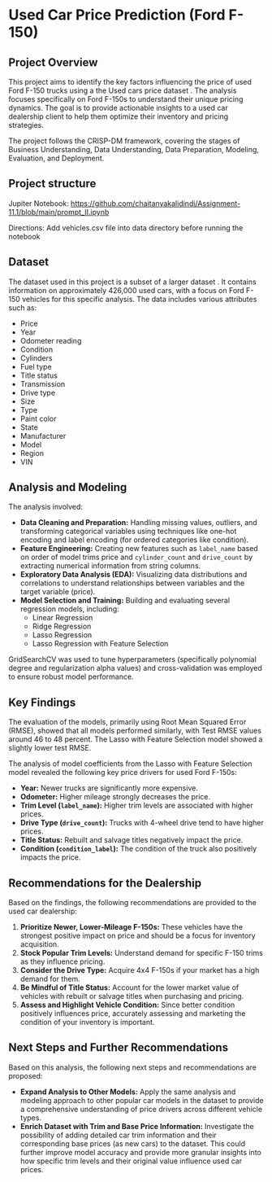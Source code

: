 # Used Car Price Prediction (Ford F-150)

## Project Overview

This project aims to identify the key factors influencing the price of used Ford F-150 trucks using a the Used cars price dataset . The analysis focuses specifically on Ford F-150s to understand their unique pricing dynamics. The goal is to provide actionable insights to a used car dealership client to help them optimize their inventory and pricing strategies.

The project follows the CRISP-DM framework, covering the stages of Business Understanding, Data Understanding, Data Preparation, Modeling, Evaluation, and Deployment.

## Project structure
Jupiter Notebook: https://github.com/chaitanyakalidindi/Assignment-11.1/blob/main/prompt_II.ipynb

Directions: Add vehicles.csv file into data directory before running the notebook


## Dataset

The dataset used in this project is a subset of a larger dataset . It contains information on approximately 426,000 used cars, with a focus on Ford F-150 vehicles for this specific analysis. The data includes various attributes such as:

- Price
- Year
- Odometer reading
- Condition
- Cylinders
- Fuel type
- Title status
- Transmission
- Drive type
- Size
- Type
- Paint color
- State
- Manufacturer
- Model
- Region
- VIN

## Analysis and Modeling

The analysis involved:

- **Data Cleaning and Preparation:** Handling missing values, outliers, and transforming categorical variables using techniques like one-hot encoding and label encoding (for ordered categories like condition).
- **Feature Engineering:** Creating new features such as `label_name` based on order of model trims price and `cylinder_count` and `drive_count` by extracting numerical information from string columns.
- **Exploratory Data Analysis (EDA):** Visualizing data distributions and correlations to understand relationships between variables and the target variable (price).
- **Model Selection and Training:** Building and evaluating several regression models, including:
  - Linear Regression
  - Ridge Regression
  - Lasso Regression
  - Lasso Regression with Feature Selection

GridSearchCV was used to tune hyperparameters (specifically polynomial degree and regularization alpha values) and cross-validation was employed to ensure robust model performance.

## Key Findings

The evaluation of the models, primarily using Root Mean Squared Error (RMSE), showed that all models performed similarly, with Test RMSE values around 46 to 48 percent. The Lasso with Feature Selection model showed a slightly lower test RMSE.

The analysis of model coefficients from the Lasso with Feature Selection model revealed the following key price drivers for used Ford F-150s:

- **Year:** Newer trucks are significantly more expensive.
- **Odometer:** Higher mileage strongly decreases the price.
- **Trim Level (`label_name`):** Higher trim levels are associated with higher prices.
- **Drive Type (`drive_count`):** Trucks with 4-wheel drive tend to have higher prices.
- **Title Status:** Rebuilt and salvage titles negatively impact the price.
- **Condition (`condition_label`):** The condition of the truck also positively impacts the price.


## Recommendations for the Dealership

Based on the findings, the following recommendations are provided to the used car dealership:

1. **Prioritize Newer, Lower-Mileage F-150s:** These vehicles have the strongest positive impact on price and should be a focus for inventory acquisition.
2. **Stock Popular Trim Levels:** Understand demand for specific F-150 trims as they influence pricing.
3. **Consider the Drive Type:** Acquire 4x4 F-150s if your market has a high demand for them.
4. **Be Mindful of Title Status:** Account for the lower market value of vehicles with rebuilt or salvage titles when purchasing and pricing.
5. **Assess and Highlight Vehicle Condition:** Since better condition positively influences price, accurately assessing and marketing the condition of your inventory is important.

## Next Steps and Further Recommendations

Based on this analysis, the following next steps and recommendations are proposed:

- **Expand Analysis to Other Models:** Apply the same analysis and modeling approach to other popular car models in the dataset to provide a comprehensive understanding of price drivers across different vehicle types.
- **Enrich Dataset with Trim and Base Price Information:** Investigate the possibility of adding detailed car trim information and their corresponding base prices (as new cars) to the dataset. This could further improve model accuracy and provide more granular insights into how specific trim levels and their original value influence used car prices.
